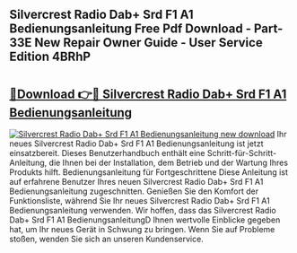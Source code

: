 ## Silvercrest Radio Dab+ Srd F1 A1 Bedienungsanleitung Free Pdf Download - Part-33E New Repair Owner Guide - User Service Edition 4BRhP

# <h2><a href="http://df4cch.blite.top/?on=Silvercrest+Radio+Dab%2b+Srd+F1+A1+Bedienungsanleitung">🔗Download 👉🔴 Silvercrest Radio Dab+ Srd F1 A1 Bedienungsanleitung</a></h2>

[![Silvercrest Radio Dab+ Srd F1 A1 Bedienungsanleitung new download](https://i.imgur.com/lujVjoI.png)](http://df4cch.blite.top/?on=Silvercrest+Radio+Dab%2b+Srd+F1+A1+Bedienungsanleitung)
Ihr neues Silvercrest Radio Dab+ Srd F1 A1 Bedienungsanleitung ist jetzt einsatzbereit. Dieses Benutzerhandbuch enthält eine Schritt-für-Schritt-Anleitung, die Ihnen bei der Installation, dem Betrieb und der Wartung Ihres Produkts hilft. Bedienungsanleitung für Fortgeschrittene Diese Anleitung ist auf erfahrene Benutzer Ihres neuen Silvercrest Radio Dab+ Srd F1 A1 Bedienungsanleitung zugeschnitten. Genießen Sie den Komfort der Funktionsliste, während Sie Ihr neues Silvercrest Radio Dab+ Srd F1 A1 Bedienungsanleitung verwenden. Wir hoffen, dass das Silvercrest Radio Dab+ Srd F1 A1 BedienungsanleitungD Ihnen wertvolle Einblicke gegeben hat, um Ihr neues Gerät in Schwung zu bringen. Wenn Sie auf Probleme stoßen, wenden Sie sich an unseren Kundenservice.
